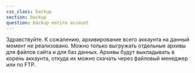 ```yaml
---
css_class: backup
section: backup
question: backup entire account
---
```

Здравствуйте. 
К сожалению, архивирование всего аккаунта на данный момент не реализовано. 
Можно только выгружать отдельные архивы для файлов сайта и для баз данных. 
Архивы будут выкладывать в корень аккаунта, откуда их можно скачать через файловый менеджер или по FTP.